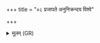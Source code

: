 +++
title = "०८ प्रजापते अनुनिक्रन्दय विश्वे"

+++
<details><summary>मूलम् (GR)</summary>

+++(PSK 20.28.8)+++प्रजापते अनुनिक्रन्दय  
विश्वे देवाः पदवायाः सन्त्व् आसाम् ।  
आदित्या अनुसंगत्य शूरा  
इन्द्रज्येष्ठाः पुनर् आ वर्तयन्तु ॥
</details>